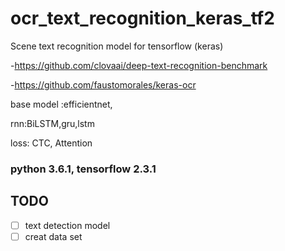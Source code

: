 # ocr_text_recognition_keras_tf2
Scene text recognition model for tensorflow (keras)

-https://github.com/clovaai/deep-text-recognition-benchmark

-https://github.com/faustomorales/keras-ocr

base model :efficientnet, 

rnn:BiLSTM,gru,lstm

loss: CTC, Attention 


### python 3.6.1, tensorflow 2.3.1

## TODO

- [ ] text detection model
- [ ] creat data set
